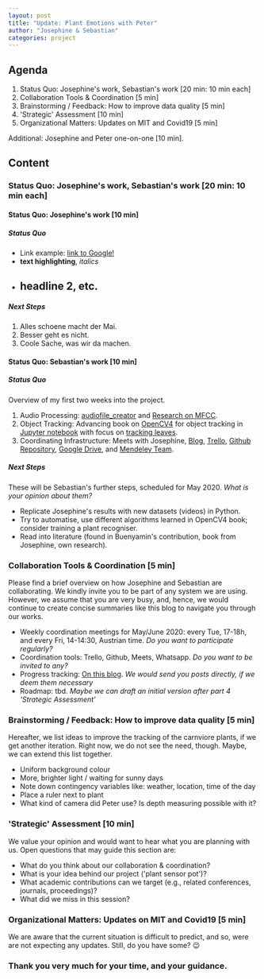 ```yaml
---
layout: post
title: "Update: Plant Emotions with Peter"
author: "Josephine & Sebastian"
categories: project
---
```


## Agenda

1. Status Quo: Josephine's work, Sebastian's work  [20 min: 10 min each]
2. Collaboration Tools & Coordination [5 min]
3. Brainstorming / Feedback: How to improve data quality [5 min]
4. 'Strategic' Assessment [10 min]
5. Organizational Matters: Updates on MIT and Covid19 [5 min]

Additional: Josephine and Peter one-on-one [10 min].

## Content

### Status Quo: Josephine's work, Sebastian's work  [20 min: 10 min each]

#### Status Quo: Josephine's work [10 min]

##### Status Quo
- Link example: [link to Google!](http://google.com)
- __text highlighting__, _italics_
- ## headline 2, etc.

##### Next Steps

1. Alles schoene macht der Mai.
2. Besser geht es nicht.
3. Coole Sache, was wir da machen.

#### Status Quo: Sebastian's work [10 min]

##### Status Quo

Overview of my first two weeks into the project.

1. Audio Processing: [audiofile_creator](https://github.com/plantions/creatingEmotionAudios) and [Research on MFCC](https://plantions.github.io/project/2020/05/11/sound.html).
2. Object Tracking: Advancing book on [OpenCV4](https://plantions.github.io/project/2020/05/14/opencv.html) for object tracking in [Jupyter notebook](https://github.com/plantions/video-edge-extractor) with focus on [tracking leaves](https://github.com/plantions/video-edge-extractor/blob/master/Tracking_leaves.ipynb).
3. Coordinating Infrastructure: Meets with Josephine, [Blog](plantions.github.io), [Trello](https://trello.com/b/bgOuMEt0/mit-emotions-via-plants), [Github Repository](https://github.com/plantions), [Google Drive](https://drive.google.com/drive/folders/1eXMw6ud5SzLtQtpqs4tOAtf8WXSMhvWM), and [Mendeley Team](https://www.mendeley.com/community/plantions.net/).

##### Next Steps

These will be Sebastian's further steps, scheduled for May 2020. *What is your opinion about them?*

- Replicate Josephine's results with new datasets (videos) in Python.
- Try to automatise, use different algorithms learned in OpenCV4 book; consider training a plant recogniser.
- Read into literature (found in Buenyamin's contribution, book from Josephine, own research).

### Collaboration Tools & Coordination [5 min]

Please find a brief overview on how Josephine and Sebastian are collaborating. We kindly invite you to be part of any system we are using. However, we assume that you are very busy, and, hence, we would continue to create concise summaries like this blog to navigate you through our works.

- Weekly coordination meetings for May/June 2020: every Tue, 17-18h, and every Fri, 14-14:30, Austrian time. *Do you want to participate regularly?*
- Coordination tools: Trello, Github, Meets, Whatsapp. *Do you want to be invited to any?*
- Progress tracking: [On this blog](plantions.github.io). *We would send you posts directly, if we deem them necessary*
- Roadmap: tbd. *Maybe we can draft an initial version after part 4 'Strategic Assessment'*

### Brainstorming / Feedback: How to improve data quality [5 min]

Hereafter, we list ideas to improve the tracking of the carnviore plants, if we get another iteration. Right now, we do not see the need, though. Maybe, we can extend this list together.

- Uniform background colour
- More, brighter light / waiting for sunny days
- Note down contingency variables like: weather, location, time of the day
- Place a ruler next to plant
- What kind of camera did Peter use? Is depth measuring possible with it?

### 'Strategic' Assessment [10 min]

We value your opinion and would want to hear what you are planning with us. Open questions that may guide this section are:

- What do you think about our collaboration & coordination?
- What is your idea behind our project ('plant sensor pot')?
- What academic contributions can we target (e.g., related conferences, journals, proceedings)?
- What did we miss in this session?

### Organizational Matters: Updates on MIT and Covid19 [5 min]

We are aware that the current situation is difficult to predict, and so, were are not expecting any updates.
Still, do you have some? :wink:

### Thank you very much for your time, and your guidance.
